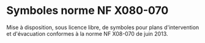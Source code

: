 # Symboles norme NF X080-070
Mise à disposition, sous licence libre, de symboles pour plans d'intervention et d'évacuation conformes à la norme NF X08-070 de juin 2013.
